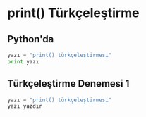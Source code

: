 
<style>
.code-keyword{color:red}
</style>
# print() Türkçeleştirme

## Python'da
```python
yazı = "print() türkçeleştirmesi"
print yazı
```

## Türkçeleştirme Denemesi 1
```python
yazı = "print() türkçeleştirmesi"
yazı yazdır
```
